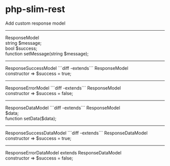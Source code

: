 # php-slim-rest

Add custom response model
<br>
<hr>
ResponseModel
<br>
string $message;
<br>
bool $success;
<br>
function setMessage(string $message);
<br>
<hr>
ResponseSuccessModel ```diff -extends``` ResponseModel
<br>
constructor => $success = true;
<br>
<hr>
ResponseErrorModel ```diff -extends``` ResponseModel
<br>
constructor => $success = false;
<br>

<hr>
ResponseDataModel ```diff -extends``` ResponseModel
<br>
$data;
<br>
function setData($data);
<br>
<hr>
ResponseSuccessDataModel ```diff -extends``` ResponseDataModel
<br>
constructor => $success = true;
<br>
<hr>
ResponseErrorDataModel extends ResponseDataModel
<br>
constructor => $success = false;
<br>


